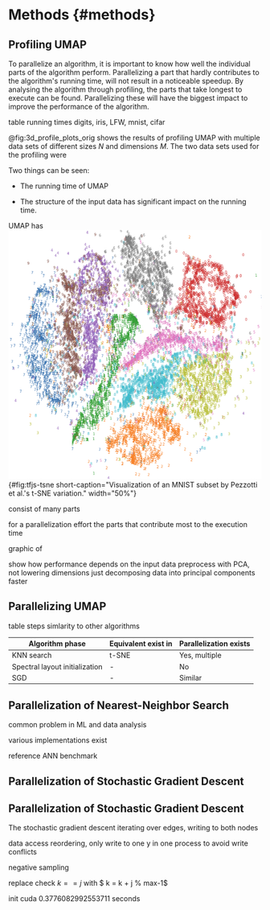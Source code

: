 # Methods {#methods}

## Profiling UMAP
To parallelize an algorithm, it is important to know how well the individual parts of the algorithm perform.
Parallelizing a part that hardly contributes to the algorithm's running time, will not result in a noticeable speedup.
By analysing the algorithm through profiling, the parts that take longest to execute can be found.
Parallelizing these will have the biggest impact to improve the performance of the algorithm.


table running times digits, iris, LFW, mnist, cifar

@fig:3d_profile_plots_orig shows the results of profiling UMAP with multiple data sets of different sizes $N$ and dimensions $M$.
The two data sets used for the profiling  were

Two things can be seen:

* The running time of UMAP

* The structure of the input data has significant impact on the running time.

UMAP has 
![The total running time ](figures/chapter1/pezzoti.png){#fig:tfjs-tsne short-caption="Visualization of an MNIST subset by Pezzotti et al.'s t-SNE variation." width="50%"}



consist of many parts

for a parallelization effort the parts that contribute most to the execution time

graphic of 


show how performance depends on the input data 
preprocess with PCA,
not lowering dimensions
just decomposing data into principal components
faster


## Parallelizing UMAP

table steps simlarity to other algorithms

|Algorithm phase| Equivalent exist in | Parallelization exists |
|-------------------|--------------|---------------|
|KNN search|t-SNE| Yes, multiple|
|Spectral layout initialization | - | No |
|SGD| - | Similar |

## Parallelization of Nearest-Neighbor Search

common problem in ML and data analysis

various implementations exist 
<!--https://github.com/erikbern/ann-benchmarks-->
reference ANN benchmark



## Parallelization of Stochastic Gradient Descent

## Parallelization of Stochastic Gradient Descent
The stochastic gradient descent
iterating over edges, writing to both nodes

data access reordering, only write to one y in one process to avoid write conflicts

 

negative sampling

replace check $k==j$ with $ k = k + j % max-1$

init cuda 0.3776082992553711 seconds


